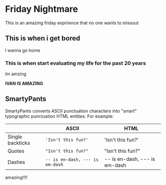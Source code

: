 # Friday Nightmare
This is an amazing friday expirience that no one wants to missout


## This is when i get bored

I wanna go home

### This is when start evaluating my life for the past 20 years

Im amzing


**IVAN IS AMAZING**

## SmartyPants

SmartyPants converts ASCII punctuation characters into "smart" typographic punctuation HTML entities. For example:

|                |ASCII                          |HTML                         |
|----------------|-------------------------------|-----------------------------|
|Single backticks|`'Isn't this fun?'`            |'Isn't this fun?'            |
|Quotes          |`"Isn't this fun?"`            |"Isn't this fun?"            |
|Dashes          |`-- is en-dash, --- is em-dash`|-- is en-dash, --- is em-dash|

amazing!!!!
